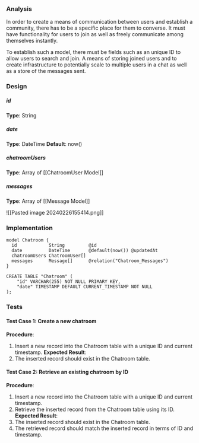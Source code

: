 
### Analysis

In order to create a means of communication between users and establish a community, there has to be a specific place for them to converse. It must have functionality for users to join as well as freely communicate among themselves instantly.

To establish such a model, there must be fields such as an unique ID to allow users to search and join. A means of storing joined users and to create infrastructure to potentially scale to multiple users in a chat as well as a store of the messages sent.

### Design

##### id
__Type__: String

##### date
__Type__: DateTime
__Default__: now()

##### chatroomUsers
__Type__: Array of [[ChatroomUser Model]]

##### messages
__Type__: Array of [[Message Model]]


![[Pasted image 20240226155414.png]]


### Implementation

```
model Chatroom {
  id            String         @id
  date          DateTime       @default(now()) @updatedAt
  chatroomUsers ChatroomUser[]
  messages      Message[]      @relation("Chatroom_Messages")
}
```

```
CREATE TABLE "Chatroom" (
    "id" VARCHAR(255) NOT NULL PRIMARY KEY,
    "date" TIMESTAMP DEFAULT CURRENT_TIMESTAMP NOT NULL
);
```


### Tests

#### Test Case 1: Create a new chatroom

**Procedure**:
1. Insert a new record into the Chatroom table with a unique ID and current timestamp.
**Expected Result**:
1. The inserted record should exist in the Chatroom table.

#### Test Case 2: Retrieve an existing chatroom by ID

**Procedure**:
1. Insert a new record into the Chatroom table with a unique ID and current timestamp.
2. Retrieve the inserted record from the Chatroom table using its ID.
**Expected Result**:
1. The inserted record should exist in the Chatroom table.
2. The retrieved record should match the inserted record in terms of ID and timestamp.